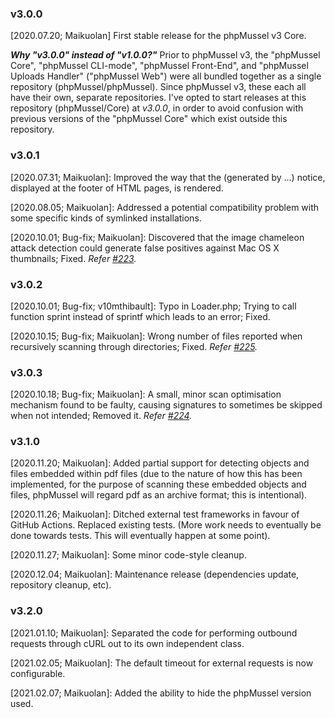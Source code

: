 ### v3.0.0

[2020.07.20; Maikuolan] First stable release for the phpMussel v3 Core.

__*Why "v3.0.0" instead of "v1.0.0?"*__ Prior to phpMussel v3, the "phpMussel Core", "phpMussel CLI-mode", "phpMussel Front-End", and "phpMussel Uploads Handler" ("phpMussel Web") were all bundled together as a single repository (phpMussel/phpMussel). Since phpMussel v3, these each all have their own, separate repositories. I've opted to start releases at this repository (phpMussel/Core) at *v3.0.0*, in order to avoid confusion with previous versions of the "phpMussel Core" which exist outside this repository.

### v3.0.1

[2020.07.31; Maikuolan]: Improved the way that the (generated by ...) notice, displayed at the footer of HTML pages, is rendered.

[2020.08.05; Maikuolan]: Addressed a potential compatibility problem with some specific kinds of symlinked installations.

[2020.10.01; Bug-fix; Maikuolan]: Discovered that the image chameleon attack detection could generate false positives against Mac OS X thumbnails; Fixed. *Refer [#223](https://github.com/phpMussel/phpMussel/issues/223).*

### v3.0.2

[2020.10.01; Bug-fix; v10mthibault]: Typo in Loader.php; Trying to call function sprint instead of sprintf which leads to an error; Fixed.

[2020.10.15; Bug-fix; Maikuolan]: Wrong number of files reported when recursively scanning through directories; Fixed. *Refer [#225](https://github.com/phpMussel/phpMussel/issues/225).*

### v3.0.3

[2020.10.18; Bug-fix; Maikuolan]: A small, minor scan optimisation mechanism found to be faulty, causing signatures to sometimes be skipped when not intended; Removed it. *Refer [#224](https://github.com/phpMussel/phpMussel/issues/224).*

### v3.1.0

[2020.11.20; Maikuolan]: Added partial support for detecting objects and files embedded within pdf files (due to the nature of how this has been implemented, for the purpose of scanning these embedded objects and files, phpMussel will regard pdf as an archive format; this is intentional).

[2020.11.26; Maikuolan]: Ditched external test frameworks in favour of GitHub Actions. Replaced existing tests. (More work needs to eventually be done towards tests. This will eventually happen at some point).

[2020.11.27; Maikuolan]: Some minor code-style cleanup.

[2020.12.04; Maikuolan]: Maintenance release (dependencies update, repository cleanup, etc).

### v3.2.0

[2021.01.10; Maikuolan]: Separated the code for performing outbound requests through cURL out to its own independent class.

[2021.02.05; Maikuolan]: The default timeout for external requests is now configurable.

[2021.02.07; Maikuolan]: Added the ability to hide the phpMussel version used.

